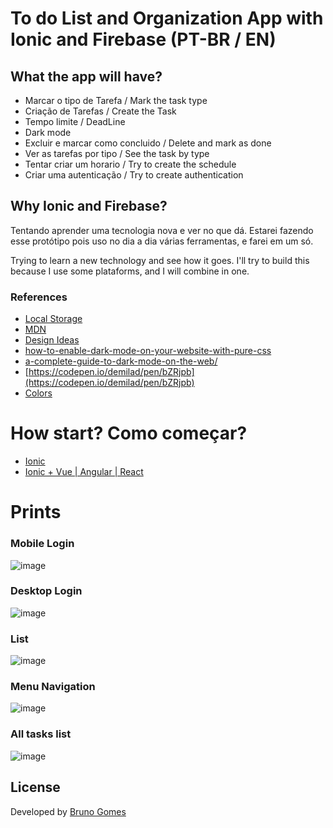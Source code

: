 # To do List and Organization App with Ionic and Firebase (PT-BR / EN)

## What the app will have?
- Marcar o tipo de Tarefa / Mark the task type
- Criação de Tarefas / Create the Task
- Tempo limite / DeadLine  
- Dark mode 
- Excluir e marcar como concluido / Delete and mark as done
- Ver as tarefas por tipo / See the task by type
- Tentar criar um horario / Try to create the schedule
- Criar uma autenticação / Try to create authentication 

## Why Ionic and Firebase?
Tentando aprender uma tecnologia nova e ver no que dá. Estarei fazendo esse protótipo pois uso no dia a dia várias ferramentas, e farei em um só. 

Trying to learn a new technology and see how it goes. I'll try to build this because I use some plataforms, and I will combine in one. 


### References

- [Local Storage](https://blog.logrocket.com/the-complete-guide-to-using-localstorage-in-javascript-apps-ba44edb53a36/)
- [MDN](https://developer.mozilla.org/en-US/)
- [Design Ideas](https://dribbble.com/tags/calendar)
- [how-to-enable-dark-mode-on-your-website-with-pure-css](https://medium.com/js-dojo/how-to-enable-dark-mode-on-your-website-with-pure-css-32640335474) 
- [a-complete-guide-to-dark-mode-on-the-web/](https://css-tricks.com/a-complete-guide-to-dark-mode-on-the-web/)
- [https://codepen.io/demilad/pen/bZRjpb](https://codepen.io/demilad/pen/bZRjpb)
- [Colors](https://dribbble.com/shots/14590159--Meeting-Modal-Creator)

# How start? Como começar?
- [Ionic](https://ionicframework.com)
- [Ionic + Vue | Angular | React ](https://ionicframework.com/start#basics)

# Prints
### Mobile Login
![image](OrganizeIF/public/assets/print0.png)
### Desktop Login
![image](OrganizeIF/public/assets/print0_pc.png)
### List 
![image](OrganizeIF/public/assets/print1.png)
### Menu Navigation
![image](OrganizeIF/public/assets/print2_pc.png)
### All tasks list
![image](OrganizeIF/public/assets/print3_todos.png)

## License

Developed by [Bruno Gomes](https://github.com/brunogomes98)
